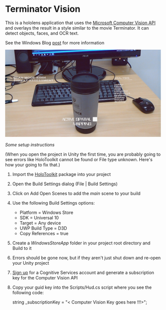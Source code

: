 # Terminator Vision

This is a hololens application that uses the [Microsoft Computer Vision API](https://www.microsoft.com/cognitive-services/en-us/computer-vision-api) and overlays the result in a style similar to the movie Terminator. It can detect objects, faces, and OCR text.  

See the Windows Blog [post](https://blogs.windows.com/buildingapps/2017/03/06/building-terminator-vision-hud-hololens/) for more information  

![Screenshot](screenshot.jpg)

*Some setup instructions*

(When you open the project in Unity the first time, you are probably going to see errors like HoloToolkit cannot be found or File type unknown. Here's how your going to fix that.)

1. Import the [HoloToolkit](https://github.com/Microsoft/HoloToolkit-Unity) package into your project

2. Open the Build Settings dialog (File | Build Settings)

3. Click on Add Open Scenes to add the *main* scene to your build

4. Use the following Build Settings options: 
	
	* Platform = Windows Store
	* SDK = Universal 10
	* Target = Any device
	* UWP Build Type = D3D
	* Copy References = true

5. Create a *WindowsStoreApp* folder in your project root directory and Build to it

6. Errors should be gone now, but if they aren't just shut down and re-open your Unity project

7. [Sign up](https://www.microsoft.com/cognitive-services) for a  Cognitive Services account and generate a subscription key for the Computer Vision API

8. Copy your guid key into the Scripts/Hud.cs script where you see the following code:

    string _subscriptionKey = "< Computer Vision Key goes here !!!>";



	
